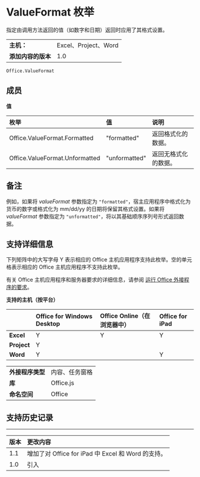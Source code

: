 
# <a name="valueformat-enumeration"></a>ValueFormat 枚举
指定由调用方法返回的值（如数字和日期）返回时应用了其格式设置。

|||
|:-----|:-----|
|**主机：**|Excel、Project、Word|
|**添加内容的版本**|1.0|

```
Office.ValueFormat
```


## <a name="members"></a>成员


**值**


|**枚举**|**值**|**说明**|
|:-----|:-----|:-----|
|Office.ValueFormat.Formatted|"formatted"|返回格式化的数据。|
|Office.ValueFormat.Unformatted|"unformatted"|返回无格式化的数据。|

## <a name="remarks"></a>备注

例如，如果将  _valueFormat_ 参数指定为 `"formatted"`，宿主应用程序中格式化为货币的数字或格式化为 mm/dd/yy 的日期将保留其格式设置。如果将  _valueFormat_ 参数指定为 `"unformatted"`，将以其基础顺序序列号形式返回数据。


## <a name="support-details"></a>支持详细信息


下列矩阵中的大写字母 Y 表示相应的 Office 主机应用程序支持此枚举。空的单元格表示相应的 Office 主机应用程序不支持此枚举。

有关 Office 主机应用程序和服务器要求的详细信息，请参阅 [运行 Office 外接程序的要求](../../docs/overview/requirements-for-running-office-add-ins.md)。


**支持的主机（按平台）**


||**Office for Windows Desktop**|**Office Online（在浏览器中）**|**Office for iPad**|
|:-----|:-----|:-----|:-----|
|**Excel**|Y|Y|Y|
|**Project**|Y|||
|**Word**|Y||Y|

|||
|:-----|:-----|
|**外接程序类型**|内容、任务窗格|
|**库**|Office.js|
|**命名空间**|Office|

## <a name="support-history"></a>支持历史记录



****


|**版本**|**更改内容**|
|:-----|:-----|
|1.1|增加了对 Office for iPad 中 Excel 和 Word 的支持。|
|1.0|引入|
